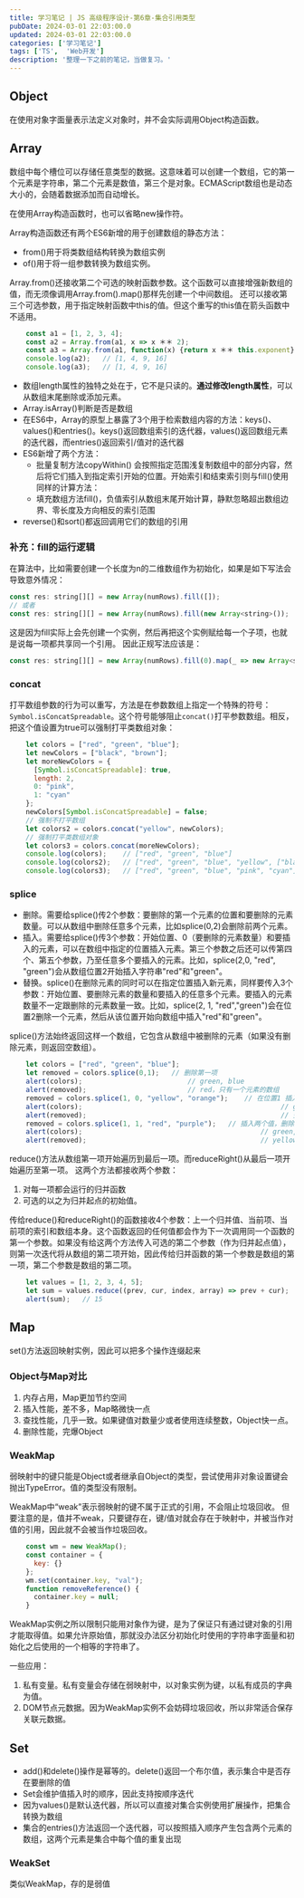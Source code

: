 ```yaml
---
title: 学习笔记 | JS 高级程序设计-第6章-集合引用类型
pubDate: 2024-03-01 22:03:00.0
updated: 2024-03-01 22:03:00.0
categories: ['学习笔记']
tags: ['TS',  'Web开发']
description: '整理一下之前的笔记，当做复习。'
---
```


## Object

在使用对象字面量表示法定义对象时，并不会实际调用Object构造函数。

## Array

数组中每个槽位可以存储任意类型的数据。这意味着可以创建一个数组，它的第一个元素是字符串，第二个元素是数值，第三个是对象。ECMAScript数组也是动态大小的，会随着数据添加而自动增长。

在使用Array构造函数时，也可以省略new操作符。

Array构造函数还有两个ES6新增的用于创建数组的静态方法：

- from()用于将类数组结构转换为数组实例
- of()用于将一组参数转换为数组实例。

Array.from()还接收第二个可选的映射函数参数。这个函数可以直接增强新数组的值，而无须像调用Array.from().map()那样先创建一个中间数组。
还可以接收第三个可选参数，用于指定映射函数中this的值。但这个重写的this值在箭头函数中不适用。

```js
    const a1 = [1, 2, 3, 4];
    const a2 = Array.from(a1, x => x ＊＊ 2);
    const a3 = Array.from(a1, function(x) {return x ＊＊ this.exponent}, {exponent: 2});
    console.log(a2);   // [1, 4, 9, 16]
    console.log(a3);   // [1, 4, 9, 16]
```

- 数组length属性的独特之处在于，它不是只读的。**通过修改length属性**，可以从数组末尾删除或添加元素。
- Array.isArray()判断是否是数组
- 在ES6中，Array的原型上暴露了3个用于检索数组内容的方法：keys()、values()和entries()。keys()返回数组索引的迭代器，values()返回数组元素的迭代器，而entries()返回索引/值对的迭代器
- ES6新增了两个方法：
	- 批量复制方法copyWithin() 会按照指定范围浅复制数组中的部分内容，然后将它们插入到指定索引开始的位置。开始索引和结束索引则与fill()使用同样的计算方法：
	- 填充数组方法fill()，负值索引从数组末尾开始计算，静默忽略超出数组边界、零长度及方向相反的索引范围
- reverse()和sort()都返回调用它们的数组的引用

### 补充：fill的运行逻辑

在算法中，比如需要创建一个长度为n的二维数组作为初始化，如果是如下写法会导致意外情况：

```js
const res: string[][] = new Array(numRows).fill([]);
// 或者
const res: string[][] = new Array(numRows).fill(new Array<string>());
```

这是因为fill实际上会先创建一个实例，然后再把这个实例赋给每一个子项，也就是说每一项都共享同一个引用。
因此正规写法应该是：

```js
const res: string[][] = new Array(numRows).fill(0).map(_ => new Array<string>());
```

### concat

打平数组参数的行为可以重写，方法是在参数数组上指定一个特殊的符号：`Symbol.isConcatSpreadable`。这个符号能够阻止`concat()`打平参数数组。相反，把这个值设置为true可以强制打平类数组对象：

```js
    let colors = ["red", "green", "blue"];
    let newColors = ["black", "brown"];
    let moreNewColors = {
      [Symbol.isConcatSpreadable]: true,
      length: 2,
      0: "pink",
      1: "cyan"
    };
    newColors[Symbol.isConcatSpreadable] = false;
    // 强制不打平数组
    let colors2 = colors.concat("yellow", newColors);
    // 强制打平类数组对象
    let colors3 = colors.concat(moreNewColors);
    console.log(colors);    // ["red", "green", "blue"]
    console.log(colors2);   // ["red", "green", "blue", "yellow", ["black", "brown"]]
    console.log(colors3);   // ["red", "green", "blue", "pink", "cyan"]
```

### splice

- 删除。需要给splice()传2个参数：要删除的第一个元素的位置和要删除的元素数量。可以从数组中删除任意多个元素，比如splice(0,2)会删除前两个元素。
- 插入。需要给splice()传3个参数：开始位置、0（要删除的元素数量）和要插入的元素，可以在数组中指定的位置插入元素。第三个参数之后还可以传第四个、第五个参数，乃至任意多个要插入的元素。比如，splice(2,0, "red", "green")会从数组位置2开始插入字符串"red"和"green"。
- 替换。splice()在删除元素的同时可以在指定位置插入新元素，同样要传入3个参数：开始位置、要删除元素的数量和要插入的任意多个元素。要插入的元素数量不一定跟删除的元素数量一致。比如，splice(2, 1, "red","green")会在位置2删除一个元素，然后从该位置开始向数组中插入"red"和"green"。

splice()方法始终返回这样一个数组，它包含从数组中被删除的元素（如果没有删除元素，则返回空数组）。

```js
    let colors = ["red", "green", "blue"];
    let removed = colors.splice(0,1);   // 删除第一项
    alert(colors);                          // green, blue
    alert(removed);                         // red，只有一个元素的数组
    removed = colors.splice(1, 0, "yellow", "orange");    // 在位置1 插入两个元素
    alert(colors);                                                 // green, yellow, orange, blue
    alert(removed);                                                // 空数组
    removed = colors.splice(1, 1, "red", "purple");   // 插入两个值，删除一个元素
    alert(colors);                                            // green,red,purple,orange,blue
    alert(removed);                                           // yellow，只有一个元素的数组
```

reduce()方法从数组第一项开始遍历到最后一项。而reduceRight()从最后一项开始遍历至第一项。
这两个方法都接收两个参数：

1. 对每一项都会运行的归并函数
2. 可选的以之为归并起点的初始值。

传给reduce()和reduceRight()的函数接收4个参数：上一个归并值、当前项、当前项的索引和数组本身。这个函数返回的任何值都会作为下一次调用同一个函数的第一个参数。如果没有给这两个方法传入可选的第二个参数（作为归并起点值），则第一次迭代将从数组的第二项开始，因此传给归并函数的第一个参数是数组的第一项，第二个参数是数组的第二项。

```js
    let values = [1, 2, 3, 4, 5];
    let sum = values.reduce((prev, cur, index, array) => prev + cur);
    alert(sum);   // 15
```

## Map

set()方法返回映射实例，因此可以把多个操作连缀起来

### Object与Map对比

1. 内存占用，Map更加节约空间
2. 插入性能，差不多，Map略微快一点
3. 查找性能，几乎一致。如果键值对数量少或者使用连续整数，Object快一点。
4. 删除性能，完爆Object

### WeakMap

弱映射中的键只能是Object或者继承自Object的类型，尝试使用非对象设置键会抛出TypeError。值的类型没有限制。

WeakMap中“weak”表示弱映射的键不属于正式的引用，不会阻止垃圾回收。
但要注意的是，值并不weak，只要键存在，键/值对就会存在于映射中，并被当作对值的引用，因此就不会被当作垃圾回收。

```js
    const wm = new WeakMap();
    const container = {
      key: {}
    };
    wm.set(container.key, "val");
    function removeReference() {
      container.key = null;
    }
```

WeakMap实例之所以限制只能用对象作为键，是为了保证只有通过键对象的引用才能取得值。如果允许原始值，那就没办法区分初始化时使用的字符串字面量和初始化之后使用的一个相等的字符串了。

一些应用：

1. 私有变量。私有变量会存储在弱映射中，以对象实例为键，以私有成员的字典为值。
2. DOM节点元数据。因为WeakMap实例不会妨碍垃圾回收，所以非常适合保存关联元数据。

## Set

- add()和delete()操作是幂等的。delete()返回一个布尔值，表示集合中是否存在要删除的值
- Set会维护值插入时的顺序，因此支持按顺序迭代
- 因为values()是默认迭代器，所以可以直接对集合实例使用扩展操作，把集合转换为数组
- 集合的entries()方法返回一个迭代器，可以按照插入顺序产生包含两个元素的数组，这两个元素是集合中每个值的重复出现

### WeakSet

类似WeakMap，存的是弱值
